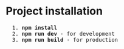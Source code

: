# Project installation
<pre>
  1. <strong>npm install</strong>
  2. <strong>npm run dev</strong> - for development
  3. <strong>npm run build</strong> - for production
</pre>
